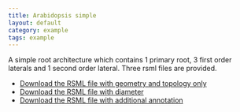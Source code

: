 ```yaml
---
title: Arabidopsis simple
layout: default
category: example
tags: example
---
```


A simple root architecture which contains 1 primary root, 3 first order laterals and 1 second order lateral. Three rsml files are provided.


  - [Download the RSML file with geometry and topology only](/images/examples/arabidopsis_simple.rsml)
  - [Download the RSML file with diameter](/images/examples/arabidopsis_simple_with_diameter.rsml)
  - [Download the RSML file with additional annotation](/images/examples/arabidopsis_simple_annotation.rsml)
